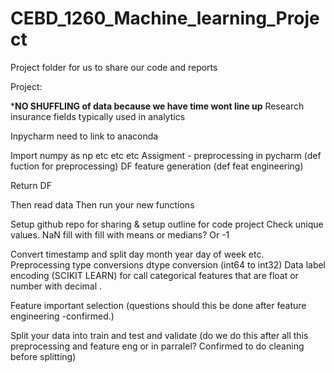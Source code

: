 # CEBD_1260_Machine_learning_Project
Project folder for us to share our code and reports

Project:

***NO SHUFFLING of data because we have time wont line up**
Research insurance fields typically used in analytics

Inpycharm need to link to anaconda 

Import numpy as np etc etc etc
Assigment - preprocessing in pycharm (def fuction for preprocessing)
DF feature generation (def feat engineering)

Return DF

Then read data
Then run your new functions 


Setup github repo for sharing & setup outline for code project
Check unique values.
NaN fill with fill with means or medians? Or -1 

Convert timestamp and split day month year day of week etc. 
Preprocessing type conversions dtype conversion (int64 to int32)
Data label encoding (SCIKIT LEARN) for call categorical features that are float or number with decimal . 

Feature important selection (questions should this be done after feature engineering -confirmed.)

Split your data into train and test and validate (do we do this after all this preprocessing and feature eng or in parralel? Confirmed to do cleaning before splitting)




